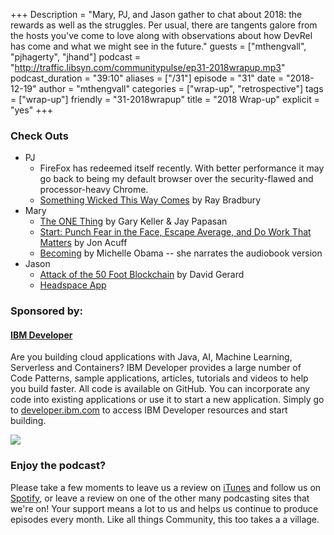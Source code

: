+++
Description = "Mary, PJ, and Jason gather to chat about 2018: the rewards as well as the struggles. Per usual, there are tangents galore from the hosts you've come to love along with observations about how DevRel has come and what we might see in the future."
guests = ["mthengvall", "pjhagerty", "jhand"]
podcast = "http://traffic.libsyn.com/communitypulse/ep31-2018wrapup.mp3"
podcast_duration = "39:10"
aliases = ["/31"]
episode = "31"
date = "2018-12-19"
author = "mthengvall"
categories = ["wrap-up", "retrospective"]
tags = ["wrap-up"]
friendly = "31-2018wrapup"
title = "2018 Wrap-up"
explicit = "yes"
+++

### Check Outs

* PJ
  * FireFox has redeemed itself recently. With better performance it may go back to being my default browser over the security-flawed and processor-heavy Chrome.
  * [Something Wicked This Way Comes](https://amzn.to/2R5s08a) by Ray Bradbury
* Mary
  * [The ONE Thing](https://amzn.to/2R9SJQP) by Gary Keller & Jay Papasan
  * [Start: Punch Fear in the Face, Escape Average, and Do Work That Matters](https://amzn.to/2BxLRTB) by Jon Acuff
  * [Becoming](https://www.amazon.com/Becoming/dp/B07B3JQZCL/ref=sr_1_1_twi_audd_3?s=books&ie=UTF8&qid=1545266513&sr=1-1&keywords=becoming+michelle+obama) by Michelle Obama -- she narrates the audiobook version
* Jason
  * [Attack of the 50 Foot Blockchain](https://amzn.to/2LqgUoW) by David Gerard
  * [Headspace App](https://www.headspace.com/headspace-meditation-app)



### Sponsored by:
#### **[IBM Developer](https://developer.ibm.com/)**

Are you building cloud applications with Java, AI, Machine Learning, Serverless and Containers? IBM Developer provides a large number of Code Patterns, sample applications, articles, tutorials and videos to help you build faster. All code is available on GitHub. You can incorporate any code into existing applications or use it to start a new application. Simply go to [developer.ibm.com](https://developer.ibm.com) to access IBM Developer resources and start building.

![](https://pbs.twimg.com/profile_images/1034839332605972480/9xT-TdbW_400x400.jpg)

### Enjoy the podcast?
Please take a few moments to leave us a review on [iTunes](https://itunes.apple.com/us/podcast/community-pulse/id1218368182?mt=2) and follow us on [Spotify](https://open.spotify.com/show/3I7g5WfMSgpWu38zZMjet?si=565TMb81SaWwrJYbAIeOxQ), or leave a review on one of the other many podcasting sites that we're on! Your support means a lot to us and helps us continue to produce episodes every month. Like all things Community, this too takes a a village.
